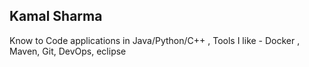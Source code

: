 Kamal Sharma
--------------------------
Know to Code applications in Java/Python/C++ , 
Tools I like - Docker , Maven, Git, DevOps, eclipse
